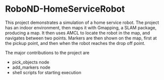 # RoboND-HomeServiceRobot

This project demonstrates a simulation of a home service robot. The project has an indoor environment, then maps it with Gmapping, a SLAM package, producing a map. It then uses AMCL to locate the robot in the map, and navigates between two points. Markers are then shown on the map, first at the pickup point, and then when the robot reaches the drop off point.

The major contributions to the project are
* pick_objects node
* add_markers node
* shell scripts for starting execution
